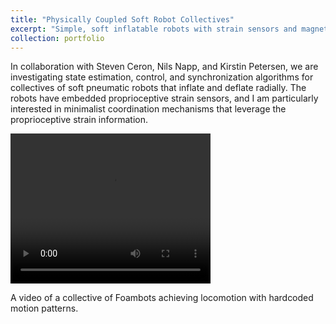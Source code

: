 ```yaml
---
title: "Physically Coupled Soft Robot Collectives"
excerpt: "Simple, soft inflatable robots with strain sensors and magnets <br/><img src='/images/foambot.png' width='500'>"
collection: portfolio
---
```


In collaboration with Steven Ceron, Nils Napp, and Kirstin Petersen, we are
investigating state estimation, control, and synchronization algorithms for
collectives of soft pneumatic robots that inflate and deflate radially. The
robots have embedded proprioceptive strain sensors, and I am particularly
interested in minimalist coordination mechanisms that leverage the
proprioceptive strain information.

<video width="320" height="240" controls>
    <source src="files/speeduphallway-small.mp4" type="video/mp4">
    Your browser does not support the video tag.
</video>

A video of a collective of Foambots achieving locomotion with hardcoded motion
patterns.
